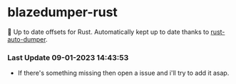 # blazedumper-rust

🚀 Up to date offsets for Rust. Automatically kept up to date thanks to [rust-auto-dumper](https://github.com/Akandesh/rust-auto-dumper).


### Last Update 09-01-2023 14:43:53
- If there's something missing then open a issue and i'll try to add it asap.